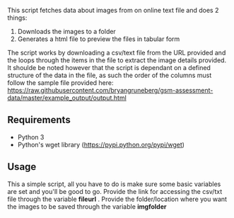This script fetches data about images from on online text file and does 2 things:
 1. Downloads the images to a folder
 2. Generates a html file to preview the files in tabular form

The script works by downloading a csv/text file from the URL provided and the loops through the items in the file to extract the image details provided. It shoulde be noted however that the script is dependant on a defined structure of the data in the file, as such the order of the columns must follow the sample file provided here: https://raw.githubusercontent.com/bryangruneberg/gsm-assessment-data/master/example_output/output.html
## Requirements
* Python 3
* Python's wget library (https://pypi.python.org/pypi/wget)
## Usage
This a simple script, all you have to do is make sure some basic variables are set and you'll be good to go. Provide the link for accessing the csv/txt file through the variable **fileurl** . Provide the folder/location where you want the images to be saved through the variable **imgfolder**  

